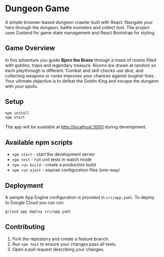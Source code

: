 # Dungeon Game

A simple browser-based dungeon crawler built with React. Navigate your hero through the dungeon, battle monsters and collect loot. The project uses Zustand for game state management and React Bootstrap for styling.

## Game Overview

In this adventure you guide **Bjorn the Brave** through a maze of rooms filled with goblins, traps and legendary treasure.
Rooms are drawn at random so each playthrough is different.
Combat and skill checks use dice, and collecting weapons or runes improves your chances against tougher foes.
Your ultimate objective is to defeat the Goblin King and escape the dungeon with your spoils.

## Setup

```bash
npm install
npm start
```

The app will be available at [http://localhost:3000](http://localhost:3000) during development.

## Available npm scripts

- `npm start` - start the development server
- `npm test` - run unit tests in watch mode
- `npm run build` - create a production build
- `npm run eject` - expose configuration files (one-way)

## Deployment

A sample App Engine configuration is provided in `src/app.yaml`. To deploy to Google Cloud you can run:

```bash
gcloud app deploy src/app.yaml
```

## Contributing

1. Fork the repository and create a feature branch.
2. Run `npm test` to ensure your changes pass all tests.
3. Open a pull request describing your changes.

